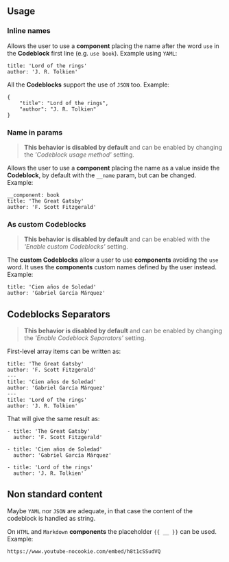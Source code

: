 ## Usage

### Inline names

Allows the user to use a **component** placing the name after the word `use` in the **Codeblock** first line (e.g. `use book`). Example using `YAML`:

```use book
title: 'Lord of the rings'
author: 'J. R. Tolkien'
```

All the **Codeblocks** support the use of `JSON` too. Example:

```use book
{
	"title": "Lord of the rings",
	"author": "J. R. Tolkien"
}
```

### Name in params

> **This behavior is disabled by default** and can be enabled by changing the _'Codeblock usage method'_ setting.

Allows the user to use a **component** placing the name as a value inside the **Codeblock**, by default with the `__name` param, but can be changed. Example:

```use
__component: book
title: 'The Great Gatsby'
author: 'F. Scott Fitzgerald'
```

### As custom Codeblocks

> **This behavior is disabled by default** and can be enabled with the _'Enable custom Codeblocks'_ setting.

The **custom Codeblocks** allow a user to use **components** avoiding the `use` word.
It uses the **components** custom names defined by the user instead. Example:

```book
title: 'Cien años de Soledad'
author: 'Gabriel García Márquez'
```

## Codeblocks Separators

> **This behavior is disabled by default** and can be enabled by changing the _'Enable Codeblock Separators'_ setting.

First-level array items can be written as:

```book_cjs
title: 'The Great Gatsby'
author: 'F. Scott Fitzgerald'
---
title: 'Cien años de Soledad'
author: 'Gabriel García Márquez'
---
title: 'Lord of the rings'
author: 'J. R. Tolkien'
```

That will give the same result as:

```book_cjs
- title: 'The Great Gatsby'
  author: 'F. Scott Fitzgerald'

- title: 'Cien años de Soledad'
  author: 'Gabriel García Márquez'

- title: 'Lord of the rings'
  author: 'J. R. Tolkien'
```

## Non standard content

Maybe `YAML` nor `JSON` are adequate, in that case the content of the codeblock is handled as string.

On `HTML` and `Markdown` **components** the placeholder `{{ __ }}` can be used. Example:

```video
https://www.youtube-nocookie.com/embed/h8t1cSSudVQ
```
